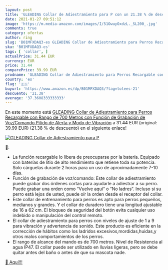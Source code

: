 ```yaml
---
layout: post
title: 'GLEADING Collar de Adiestramiento para P con un 21.38 % de descuento'
date: 2021-01-27 09:51:12
image: 'https://m.media-amazon.com/images/I/51OwuyOxdzL._SL200_.jpg'
comments: true
category: ofertas
author: ring
slug: 'B01MFXDAQ3-es GLEADING Collar de Adiestramiento para Perros Recargable...'
sku: 'B01MFXDAQ3-es'
tags: [ 'collar', ]
actualPrice: 31.44 EUR
currency: EUR
price: 31.44
comparePrice: 39.99 EUR
prodname: 'GLEADING Collar de Adiestramiento para Perros Recargable con Rango de 700 Metros con Función de Grabación de Voz/Comando  Pitido de Alerta y Modo de Vibración'
country: 'es'
flag: '🇪🇸'
buyurl: 'https://www.amazon.es/dp/B01MFXDAQ3/?tag=tolees-21'
descuento: '21.38'
average: '37.3608333333333'
---
```


En este momento está [GLEADING Collar de Adiestramiento para Perros Recargable con Rango de 700 Metros con Función de Grabación de Voz/Comando  Pitido de Alerta y Modo de Vibración](https://www.amazon.es/dp/B01MFXDAQ3/?tag=tolees-21) a 31.44 EUR (original: 39.99 EUR) (21.38 %  de descuento) en el siguiente enlace!

[![GLEADING Collar de Adiestramiento para P](https://m.media-amazon.com/images/I/51OwuyOxdzL._SL200_.jpg)](https://www.amazon.es/dp/B01MFXDAQ3/?tag=tolees-21)

🔎:

- La función recargable lo libera de preocuparse por la batería. Equipado con baterías de litio de alto rendimiento que retiene toda su potencia. Solo cárguelas durante 2 horas para un uso de aproximadamente 7-10 días.
- Función de grabación de voz/comando: Este collar de adiestramiento puede grabar dos órdenes cortas para ayudarle a adiestrar a su perro. Puede grabar una orden como “Vuelve aquí“ o “No ladres“. Incluso si su perro está lejos de usted, puede oír la orden desde el receptor del collar.
- Este collar de entrenamiento para perros es apto para perros pequeños, medianos y grandes. Y el collar de duradero tiene una longitud ajustable de 16 a 62 cm. El bloqueo de seguridad del botón evita cualquier uso indebido o manipulación del control remoto.
- El collar de adiestramiento para perros con niveles de ajuste de 1 a 9 para vibración y advertencia de sonido. Este producto es eficiente en la corrección de hábitos como los ladridos excesivos,mordidas,huidas,y otros malos comportamientos de los perros.
- El rango de alcance del mando es de 700 metros. Nivel de Resistencia al agua IP47. El collar puede ser utilizado en lluvias ligeras, pero se debe quitar antes del baño o antes de que su mascota nade.

[🛒 Aquí!!!](https://www.amazon.es/dp/B01MFXDAQ3/?tag=tolees-21)
